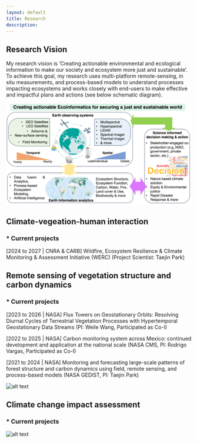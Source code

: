 ```yaml
---
layout: default
title: Research 
description: 
---
```

## Research Vision

My research vision is ‘Creating actionable environmental and ecological information to make our society and ecosystem more just and sustainable’. To achieve this goal, my research uses multi-platform remote-sensing, in situ measurements, and process-based models to understand processes impacting ecosystems and works closely with end-users to make effective and impactful plans and actions (see below schematic diagram). 

![alt text](assets/images/Park_Figure1.png "Logo Title Text 1")

## Climate-vegeation-human interaction
  ### * Current projects
  [2024 to 2027 | CNRA & CARB] Wildfire, Ecosystem Resilience & Climate Monitoring & Assessment Initiative (WERC) (Project Scientist: Taejin Park)




## Remote sensing of vegetation structure and carbon dynamics
  ### * Current projects
  [2023 to 2026 | NASA] Flux Towers on Geostationary Orbits: Resolving Diurnal Cycles of Terrestrial Vegetation Processes with Hypertemporal Geostationary Data Streams (PI: Weile Wang, Participated as Co-I)
  
  [2022 to 2025 | NASA] Carbon monitoring system across Mexico: continued development and application at the national scale (NASA CMS, PI: Rodrigo Vargas, Participated as Co-I)

  [2021 to 2024 | NASA] Monitoring and forecasting large-scale patterns of forest structure and carbon dynamics using field, remote sensing, and process-based models (NASA GEDIST, PI: Taejin Park)

  
  ![alt text](assets/images/Park_Figure2.png "Logo Title Text 2")





## Climate change impact assessment
  ### * Current projects
  ![alt text](assets/images/Park_Figure_FWI.gif "Logo Title Text 2")









